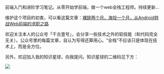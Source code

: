 

前端入门和进阶学习笔记。从零开始学前端，做一个web全栈工程师。持续更新...


维护这个项目的初衷，可以看这篇文章：[裸辞两个月，海投一个月，从Android转战Web前端的求职之路](https://www.cnblogs.com/smyhvae/p/8732781.html)


欢迎关注本人的公众号「千古壹号」，会分享一些技术之外的软技能（和代码完全无关）。公众号里的每篇文章，自认为写得还算用心。“全栈”不应该只是体现在技术上，而是全方位。

另外，欢迎加入我的知识星球，向我提问。知识星球的二维码见下方：

![](http://img.smyhvae.com/zhishixingqiu.png)
